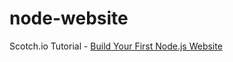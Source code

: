 # node-website
Scotch.io Tutorial - [Build Your First Node.js Website](https://school.scotch.io/build-a-nodejs-website/course-introduction)
